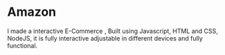 # Amazon
I made a interactive E-Commerce , Built using Javascript, HTML and CSS, NodeJS, it is fully interactive adjustable in different devices and fully functional.

